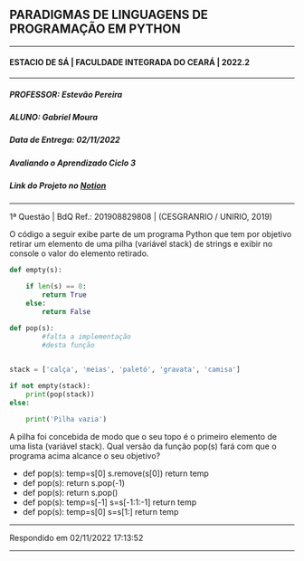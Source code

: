 ## PARADIGMAS DE LINGUAGENS DE PROGRAMAÇÃO EM PYTHON
---
#### ESTACIO DE SÁ | FACULDADE INTEGRADA DO CEARÁ | 2022.2
---
##### PROFESSOR: Estevão Pereira
##### ALUNO: Gabriel Moura
##### Data de Entrega: 02/11/2022
##### Avaliando o Aprendizado Ciclo 3
##### Link do Projeto no [Notion](https://gabrielmdev.notion.site/AVALIANDO-O-APRENDIZADO-Ciclo-3-90aff1fda8ea43af9e3e1196d5380681)
---
1ª Questão | BdQ Ref.: 201908829808 | (CESGRANRIO / UNIRIO, 2019) 

O código a seguir exibe parte de um programa Python que tem por objetivo retirar um elemento de uma pilha (variável stack) de strings e exibir no console o valor do elemento retirado.

```python
def empty(s):

    if len(s) == 0:
        return True
    else:
        return False

def pop(s):
		#falta a implementação
		#desta função
		

stack = ['calça', 'meias', 'paletó', 'gravata', 'camisa']

if not empty(stack):
    print(pop(stack))
else:

    print('Pilha vazia')
```

A pilha foi concebida de modo que o seu topo é o primeiro elemento de uma lista (variável stack). Qual versão da função pop(s) fará com que o programa acima alcance o seu objetivo?

- def pop(s): temp=s[0] s.remove(s[0]) return temp
- def pop(s): return s.pop(-1)
- def pop(s):  return s.pop()
- def pop(s): temp=s[-1] s=s[-1:1:-1] return temp
- def pop(s): temp=s[0] s=s[1:] return temp

---

Respondido em 02/11/2022 17:13:52

---